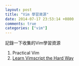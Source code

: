 ```yaml
---
layout: post
title: "Vim 學習資源"
date: 2014-07-17 23:53:14 +0800
comments: true
categories: ["vim"]
---
```


記錄一下收集的Vim學習資源
<!-- more -->

1. Practical Vim  
2. [Learn Vimscript the Hard Way]



[Learn Vimscript the Hard Way]: http://learnvimscriptthehardway.stevelosh.com/
